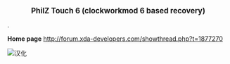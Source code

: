 __<center><big>PhilZ Touch 6 (clockworkmod 6 based recovery)</big></center>__

.

__Home page__
http://forum.xda-developers.com/showthread.php?t=1877270

![汉化](http://ww1.sinaimg.cn/large/624b7226tw1edy1o4x42xj20u81hcten.jpg)
